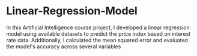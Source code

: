 # Linear-Regression-Model
In this Artificial Intelligence course project, I developed a linear regression model using available datasets to predict the price index based on interest rate data. Additionally, I calculated the mean squared error and evaluated the model's accuracy across several variables
